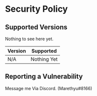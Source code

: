 # Security Policy

## Supported Versions

Nothing to see here yet.

| Version | Supported          |
| ------- | ------------------ |
|   N/A   |    Nothing Yet     |


## Reporting a Vulnerability

Message me Via Discord.
(Marethyu#8166)
